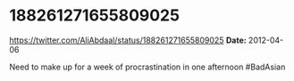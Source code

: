 # 188261271655809025
https://twitter.com/AliAbdaal/status/188261271655809025
**Date:** 2012-04-06

Need to make up for a week of procrastination in one afternoon #BadAsian
